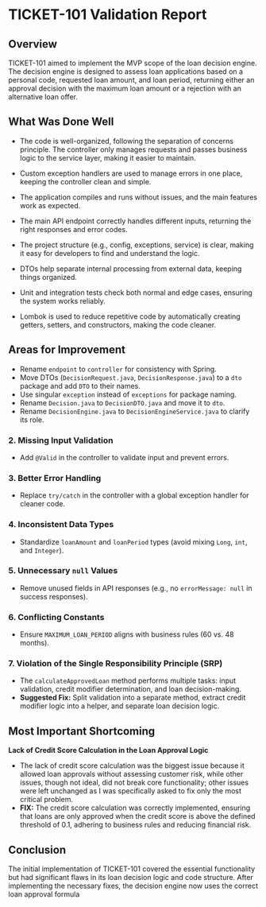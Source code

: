 # TICKET-101 Validation Report

## Overview
TICKET-101 aimed to implement the MVP scope of the loan decision engine. The decision engine is designed to assess loan applications based on a personal code, requested loan amount, and loan period, returning either an approval decision with the maximum loan amount or a rejection with an alternative loan offer.

## What Was Done Well
- The code is well-organized, following the separation of concerns principle. The controller only manages requests and passes business logic to the service layer, making it easier to maintain.

- Custom exception handlers are used to manage errors in one place, keeping the controller clean and simple.

- The application compiles and runs without issues, and the main features work as expected.

- The main API endpoint correctly handles different inputs, returning the right responses and error codes.

- The project structure (e.g., config, exceptions, service) is clear, making it easy for developers to find and understand the logic.

- DTOs help separate internal processing from external data, keeping things organized.

- Unit and integration tests check both normal and edge cases, ensuring the system works reliably.

- Lombok is used to reduce repetitive code by automatically creating getters, setters, and constructors, making the code cleaner.










## Areas for Improvement

- Rename `endpoint` to `controller` for consistency with Spring.
- Move DTOs (`DecisionRequest.java`, `DecisionResponse.java`) to a `dto` package and add `DTO` to their names.
- Use singular `exception` instead of `exceptions` for package naming.
- Rename `Decision.java` to `DecisionDTO.java` and move it to `dto`.
- Rename `DecisionEngine.java` to `DecisionEngineService.java` to clarify its role.

### 2. Missing Input Validation
- Add `@Valid` in the controller to validate input and prevent errors.

### 3. Better Error Handling
- Replace `try/catch` in the controller with a global exception handler for cleaner code.

### 4. Inconsistent Data Types
- Standardize `loanAmount` and `loanPeriod` types (avoid mixing `Long`, `int`, and `Integer`).

### 5. Unnecessary `null` Values
- Remove unused fields in API responses (e.g., no `errorMessage: null` in success responses).

### 6. Conflicting Constants
- Ensure `MAXIMUM_LOAN_PERIOD` aligns with business rules (60 vs. 48 months).

### 7. Violation of the Single Responsibility Principle (SRP)
- The `calculateApprovedLoan` method performs multiple tasks: input validation, credit modifier determination, and loan decision-making.
- **Suggested Fix:** Split validation into a separate method, extract credit modifier logic into a helper, and separate loan decision logic.

## Most Important Shortcoming
**Lack of Credit Score Calculation in the Loan Approval Logic**
- The lack of credit score calculation was the biggest issue because it allowed loan approvals without assessing customer risk, while other issues, though not ideal, did not break core functionality; other issues were left unchanged as I was specifically asked to fix only the most critical problem.
- **FIX:** The credit score calculation was correctly implemented, ensuring that loans are only approved when the credit score is above the defined threshold of 0.1, adhering to business rules and reducing financial risk.
## Conclusion
The initial implementation of TICKET-101 covered the essential functionality but had significant flaws in its loan decision logic and code structure. After implementing the necessary fixes, the decision engine now uses the correct loan approval formula